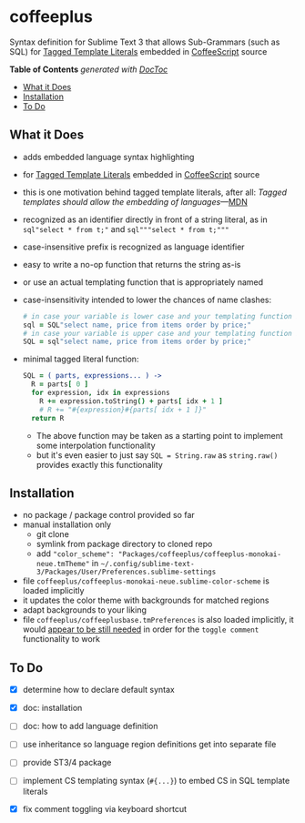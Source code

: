 
# coffeeplus

Syntax definition for Sublime Text 3 that allows Sub-Grammars (such as SQL) for [Tagged Template
Literals](https://coffeescript.org/#tagged-template-literals) embedded in
[CoffeeScript](https://coffeescript.org) source



<!-- START doctoc generated TOC please keep comment here to allow auto update -->
<!-- DON'T EDIT THIS SECTION, INSTEAD RE-RUN doctoc TO UPDATE -->
**Table of Contents**  *generated with [DocToc](https://github.com/thlorenz/doctoc)*

- [What it Does](#what-it-does)
- [Installation](#installation)
- [To Do](#to-do)

<!-- END doctoc generated TOC please keep comment here to allow auto update -->

## What it Does

* adds embedded language syntax highlighting
* for [Tagged Template Literals](https://coffeescript.org/#tagged-template-literals) embedded in
  [CoffeeScript](https://coffeescript.org) source
* this is one motivation behind tagged template literals, after all: *Tagged templates should allow the
  embedding of
  languages*—[MDN](https://developer.mozilla.org/en-US/docs/Web/JavaScript/Reference/Template_literals)
* recognized as an identifier directly in front of a string literal, as in `sql"select * from t;"` and
  `sql"""select * from t;"""`
* case-insensitive prefix is recognized as language identifier
* easy to write a no-op function that returns the string as-is
* or use an actual templating function that is appropriately named
* case-insensitivity intended to lower the chances of name clashes:

  ```coffee
  # in case your variable is lower case and your templating function is in upper case:
  sql = SQL"select name, price from items order by price;"
  # in case your variable is upper case and your templating function is in lower case:
  SQL = sql"select name, price from items order by price;"
  ```

* minimal tagged literal function:

  ```coffee
  SQL = ( parts, expressions... ) ->
    R = parts[ 0 ]
    for expression, idx in expressions
      R += expression.toString() + parts[ idx + 1 ]
      # R += "#{expression}#{parts[ idx + 1 ]}"
    return R
  ```

  * The above function may be taken as a starting point to implement some interpolation functionality
  * but it's even easier to just say `SQL = String.raw` as `string.raw()` provides exactly this
    functionality

## Installation

* no package / package control provided so far
* manual installation only
  * git clone
  * symlink from package directory to cloned repo
  * add `"color_scheme": "Packages/coffeeplus/coffeeplus-monokai-neue.tmTheme"` in
    `~/.config/sublime-text-3/Packages/User/Preferences.sublime-settings`
* file `coffeeplus/coffeeplus-monokai-neue.sublime-color-scheme` is loaded implicitly
* it updates the color theme with backgrounds for matched regions
* adapt backgrounds to your liking
* file `coffeeplus/coffeeplusbase.tmPreferences` is also loaded implicitly, it would [appear to be still
  needed](https://forum.sublimetext.com/t/toggle-comment-with-a-custom-sublime-syntax/18789) in order for
  the `toggle comment` functionality to work


## To Do

* [X] determine how to declare default syntax
* [X] doc: installation
* [ ] doc: how to add language definition
* [ ] use inheritance so language region definitions get into separate file
* [ ] provide ST3/4 package
* [ ] implement CS templating syntax (`#{...}`) to embed CS in SQL template literals
* [X] fix comment toggling via keyboard shortcut



